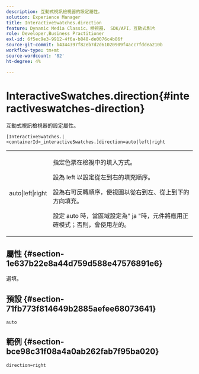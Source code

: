 ```yaml
---
description: 互動式視訊檢視器的設定屬性。
solution: Experience Manager
title: InteractiveSwatches.direction
feature: Dynamic Media Classic，檢視器， SDK/API，互動式影片
role: Developer,Business Practitioner
exl-id: 6f5ec9e3-9912-4f6a-b848-de0076c4b86f
source-git-commit: b4344397f82eb7d2d61020909f4acc7fddea210b
workflow-type: tm+mt
source-wordcount: '82'
ht-degree: 4%

---
```


# InteractiveSwatches.direction{#interactiveswatches-direction}

互動式視訊檢視器的設定屬性。

`[InteractiveSwatches.|<containerId>_interactiveSwatches.]direction=auto|left|right`

<table id="table_441553CD34C94A58A9D7CBF772DEDDB6"> 
 <tbody> 
  <tr> 
   <td colname="col1"> <p> <span class="codeph"> auto|left|right  </span> </p> </td> 
   <td colname="col2"> <p> 指定色票在檢視中的填入方式。 </p> <p>設為<span class="codeph"> left </span>以設定從左到右的填充順序。 </p> <p>設為<span class="codeph">右</span>可反轉順序，使視圖以從右到左、從上到下的方向填充。 </p> <p>設定<span class="codeph"> auto </span>時，當區域設定為" <span class="codeph"> ja </span>"時，元件將應用正確模式；否則，會使用左</span>的<span class="codeph">。 </span></p> </td> 
  </tr> 
 </tbody> 
</table>

## 屬性 {#section-1e637b22e8a44d759d588e47576891e6}

選填。

## 預設 {#section-71fb773f814649b2885aefee68073641}

`auto`

## 範例 {#section-bce98c31f08a4a0ab262fab7f95ba020}

```
direction=right
```
